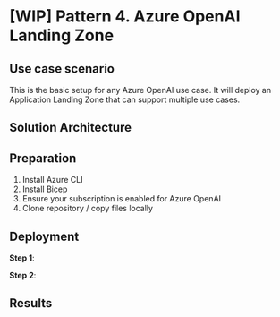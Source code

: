 # [WIP] Pattern 4. Azure OpenAI Landing Zone

## Use case scenario

This is the basic setup for any Azure OpenAI use case. It will deploy an Application Landing Zone that can support multiple use cases.

## Solution Architecture

## Preparation

1. Install Azure CLI
2. Install Bicep
3. Ensure your subscription is enabled for Azure OpenAI
4. Clone repository / copy files locally


## Deployment

**Step 1**: 

**Step 2**: 

## Results
